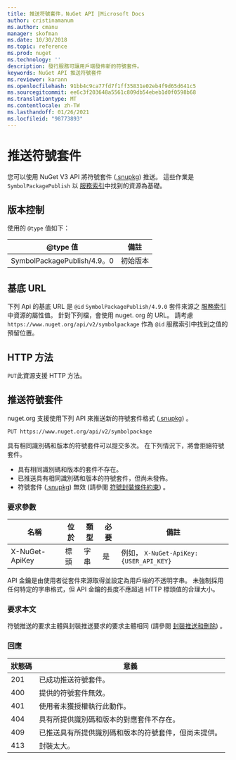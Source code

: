 ```yaml
---
title: 推送符號套件，NuGet API |Microsoft Docs
author: cristinamanum
ms.author: cmanu
manager: skofman
ms.date: 10/30/2018
ms.topic: reference
ms.prod: nuget
ms.technology: ''
description: 發行服務可讓用戶端發佈新的符號套件。
keywords: NuGet API 推送符號套件
ms.reviewer: karann
ms.openlocfilehash: 91bb4c9ca77fd7f1ff35831e02eb4f9d65d641c5
ms.sourcegitcommit: ee6c3f203648a5561c809db54ebeb1d0f0598b68
ms.translationtype: MT
ms.contentlocale: zh-TW
ms.lasthandoff: 01/26/2021
ms.locfileid: "98773893"
---
```

# <a name="push-symbol-packages"></a>推送符號套件

您可以使用 NuGet V3 API 將符號套件 ([.snupkg](../create-packages/Symbol-Packages-snupkg.md)) 推送。
這些作業是 `SymbolPackagePublish` 以 [服務索引](service-index.md)中找到的資源為基礎。

## <a name="versioning"></a>版本控制

使用的 `@type` 值如下：

@type 值                 | 備註
--------------------        | -----
SymbolPackagePublish/4.9。0  | 初始版本

## <a name="base-url"></a>基底 URL

下列 Api 的基底 URL 是 `@id` `SymbolPackagePublish/4.9.0` 套件來源之 [服務索引](service-index.md)中資源的屬性值。 針對下列檔，會使用 nuget. org 的 URL。 請考慮 `https://www.nuget.org/api/v2/symbolpackage` 作為 `@id` 服務索引中找到之值的預留位置。

## <a name="http-methods"></a>HTTP 方法

`PUT`此資源支援 HTTP 方法。 

## <a name="push-a-symbol-package"></a>推送符號套件

nuget.org 支援使用下列 API 來推送新的符號套件格式 ([.snupkg](../create-packages/Symbol-Packages-snupkg.md)) 。 

```
PUT https://www.nuget.org/api/v2/symbolpackage
```

具有相同識別碼和版本的符號套件可以提交多次。 在下列情況下，將會拒絕符號套件。
- 具有相同識別碼和版本的套件不存在。
- 已推送具有相同識別碼和版本的符號套件，但尚未發佈。
- 符號套件 ([.snupkg](../create-packages/Symbol-Packages-snupkg.md)) 無效 (請參閱 [符號封裝條件約束](../create-packages/Symbol-Packages-snupkg.md)) 。

### <a name="request-parameters"></a>要求參數

名稱           | 位於     | 類型   | 必要 | 備註
-------------- | ------ | ------ | -------- | -----
X-NuGet-ApiKey | 標頭 | 字串 | 是      | 例如， `X-NuGet-ApiKey: {USER_API_KEY}`

API 金鑰是由使用者從套件來源取得並設定為用戶端的不透明字串。 未強制採用任何特定的字串格式，但 API 金鑰的長度不應超過 HTTP 標頭值的合理大小。

### <a name="request-body"></a>要求本文

符號推送的要求主體與封裝推送要求的要求主體相同 (請參閱 [封裝推送和刪除](package-publish-resource.md)) 。 

### <a name="response"></a>回應

狀態碼 | 意義
----------- | -------
201         | 已成功推送符號套件。
400         | 提供的符號套件無效。
401         | 使用者未獲授權執行此動作。
404         | 具有所提供識別碼和版本的對應套件不存在。
409         | 已推送具有所提供識別碼和版本的符號套件，但尚未提供。
413         | 封裝太大。

